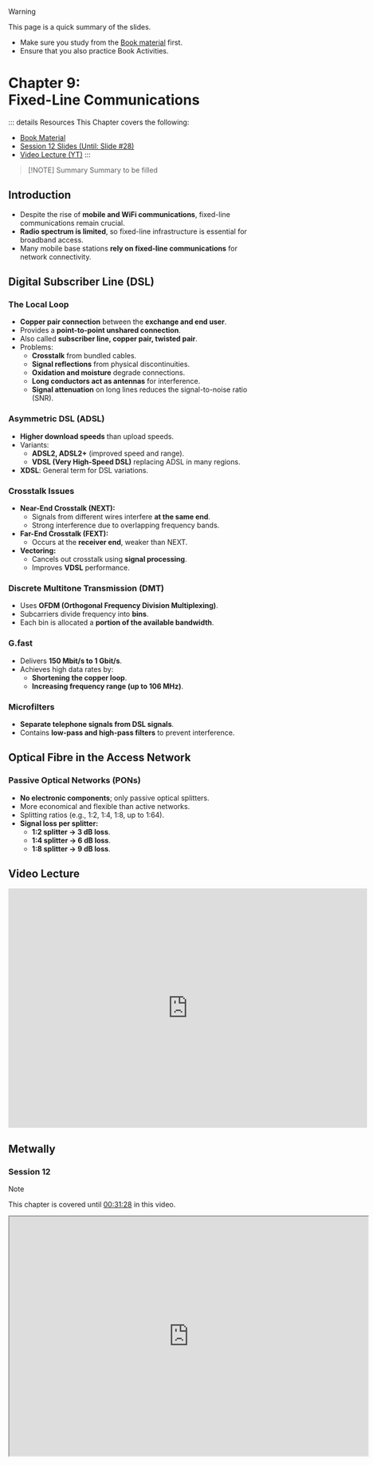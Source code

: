 > [!WARNING]
> This page is a quick summary of the slides.
> - Make sure you study from the [Book material](/resources/book) first.
> - Ensure that you also practice Book Activities.

# Chapter 9:<br>Fixed-Line Communications

::: details Resources
This Chapter covers the following:
- [Book Material](https://1drv.ms/b/s!AqxAKvx2i8TygSQLG6EXR10eyBaM?e=ZGuXrd)
- [Session 12 Slides (Until: Slide #28)](https://1drv.ms/b/s!AqxAKvx2i8TygQxOKbry60WOxe_T?e=cEP8RZ)
- [Video Lecture (YT)](https://www.youtube.com/watch?v=_SdZe_P2jWQ)
:::

> [!NOTE] Summary
> Summary to be filled

## Introduction

- Despite the rise of **mobile and WiFi communications**, fixed-line communications remain crucial.
- **Radio spectrum is limited**, so fixed-line infrastructure is essential for broadband access.
- Many mobile base stations **rely on fixed-line communications** for network connectivity.

## Digital Subscriber Line (DSL)

### The Local Loop
- **Copper pair connection** between the **exchange and end user**.
- Provides a **point-to-point unshared connection**.
- Also called **subscriber line, copper pair, twisted pair**.
- Problems:
  - **Crosstalk** from bundled cables.
  - **Signal reflections** from physical discontinuities.
  - **Oxidation and moisture** degrade connections.
  - **Long conductors act as antennas** for interference.
  - **Signal attenuation** on long lines reduces the signal-to-noise ratio (SNR).

### Asymmetric DSL (ADSL)
- **Higher download speeds** than upload speeds.
- Variants:
  - **ADSL2, ADSL2+** (improved speed and range).
  - **VDSL (Very High-Speed DSL)** replacing ADSL in many regions.
- **XDSL**: General term for DSL variations.

### Crosstalk Issues
- **Near-End Crosstalk (NEXT):**
  - Signals from different wires interfere **at the same end**.
  - Strong interference due to overlapping frequency bands.
- **Far-End Crosstalk (FEXT):**
  - Occurs at the **receiver end**, weaker than NEXT.
- **Vectoring:**
  - Cancels out crosstalk using **signal processing**.
  - Improves **VDSL** performance.

### Discrete Multitone Transmission (DMT)
- Uses **OFDM (Orthogonal Frequency Division Multiplexing)**.
- Subcarriers divide frequency into **bins**.
- Each bin is allocated a **portion of the available bandwidth**.

### G.fast
- Delivers **150 Mbit/s to 1 Gbit/s**.
- Achieves high data rates by:
  - **Shortening the copper loop**.
  - **Increasing frequency range (up to 106 MHz)**.

### Microfilters
- **Separate telephone signals from DSL signals**.
- Contains **low-pass and high-pass filters** to prevent interference.

## Optical Fibre in the Access Network

### Passive Optical Networks (PONs)
- **No electronic components**; only passive optical splitters.
- More economical and flexible than active networks.
- Splitting ratios (e.g., 1:2, 1:4, 1:8, up to 1:64).
- **Signal loss per splitter:**
  - **1:2 splitter → 3 dB loss**.
  - **1:4 splitter → 6 dB loss**.
  - **1:8 splitter → 9 dB loss**.

## Video Lecture

<iframe width="720" height="480" src="https://www.youtube.com/embed/_SdZe_P2jWQ?si=DYciYULZBlaehOec" title="YouTube video player" frameborder="0" allow="accelerometer; autoplay; clipboard-write; encrypted-media; gyroscope; picture-in-picture; web-share" referrerpolicy="strict-origin-when-cross-origin" allowfullscreen></iframe>

## Metwally

### Session 12
> [!Note]
> This chapter is covered until <ins>00:31:28</ins> in this video.
<iframe src="https://drive.google.com/file/d/1nHZFY1wq-A7EmUHlnD4p84Fw3fTjRA4M/preview" width="720" height="480" allow="autoplay" allowfullscreen></iframe>